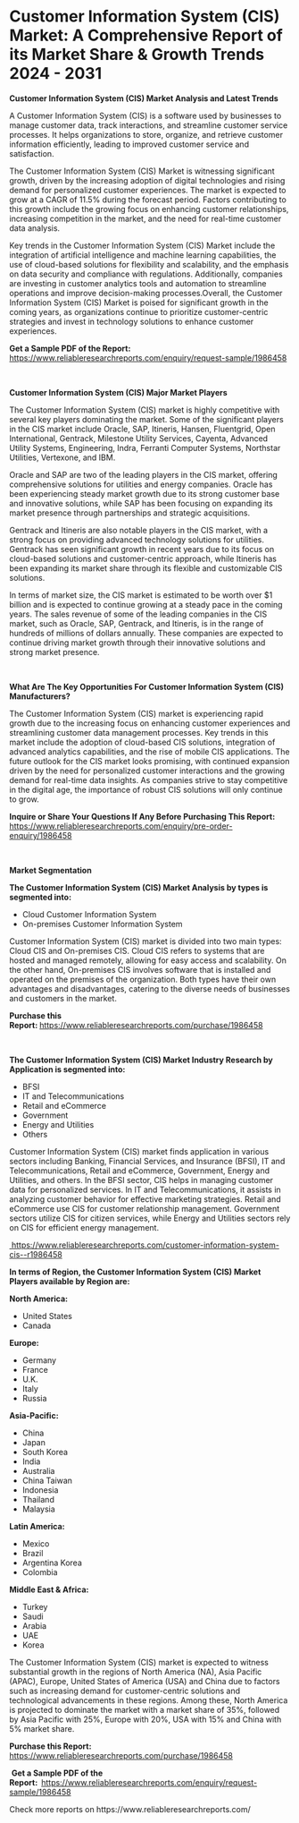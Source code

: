 <p><h1>Customer Information System (CIS) Market: A Comprehensive Report of its Market Share & Growth Trends 2024 - 2031</h1></p><p><strong>Customer Information System (CIS) Market Analysis and Latest Trends</strong></p>
<p><p>A Customer Information System (CIS) is a software used by businesses to manage customer data, track interactions, and streamline customer service processes. It helps organizations to store, organize, and retrieve customer information efficiently, leading to improved customer service and satisfaction.</p><p>The Customer Information System (CIS) Market is witnessing significant growth, driven by the increasing adoption of digital technologies and rising demand for personalized customer experiences. The market is expected to grow at a CAGR of 11.5% during the forecast period. Factors contributing to this growth include the growing focus on enhancing customer relationships, increasing competition in the market, and the need for real-time customer data analysis.</p><p>Key trends in the Customer Information System (CIS) Market include the integration of artificial intelligence and machine learning capabilities, the use of cloud-based solutions for flexibility and scalability, and the emphasis on data security and compliance with regulations. Additionally, companies are investing in customer analytics tools and automation to streamline operations and improve decision-making processes.Overall, the Customer Information System (CIS) Market is poised for significant growth in the coming years, as organizations continue to prioritize customer-centric strategies and invest in technology solutions to enhance customer experiences.</p></p>
<p><strong>Get a Sample PDF of the Report:&nbsp;</strong> <a href="https://www.reliableresearchreports.com/enquiry/request-sample/1986458">https://www.reliableresearchreports.com/enquiry/request-sample/1986458</a></p>
<p>&nbsp;</p>
<p><strong>Customer Information System (CIS) Major Market Players</strong></p>
<p><p>The Customer Information System (CIS) market is highly competitive with several key players dominating the market. Some of the significant players in the CIS market include Oracle, SAP, Itineris, Hansen, Fluentgrid, Open International, Gentrack, Milestone Utility Services, Cayenta, Advanced Utility Systems, Engineering, Indra, Ferranti Computer Systems, Northstar Utilities, Vertexone, and IBM.</p><p>Oracle and SAP are two of the leading players in the CIS market, offering comprehensive solutions for utilities and energy companies. Oracle has been experiencing steady market growth due to its strong customer base and innovative solutions, while SAP has been focusing on expanding its market presence through partnerships and strategic acquisitions.</p><p>Gentrack and Itineris are also notable players in the CIS market, with a strong focus on providing advanced technology solutions for utilities. Gentrack has seen significant growth in recent years due to its focus on cloud-based solutions and customer-centric approach, while Itineris has been expanding its market share through its flexible and customizable CIS solutions.</p><p>In terms of market size, the CIS market is estimated to be worth over $1 billion and is expected to continue growing at a steady pace in the coming years. The sales revenue of some of the leading companies in the CIS market, such as Oracle, SAP, Gentrack, and Itineris, is in the range of hundreds of millions of dollars annually. These companies are expected to continue driving market growth through their innovative solutions and strong market presence.</p></p>
<p>&nbsp;</p>
<p><strong>What Are The Key Opportunities For Customer Information System (CIS) Manufacturers?</strong></p>
<p><p>The Customer Information System (CIS) market is experiencing rapid growth due to the increasing focus on enhancing customer experiences and streamlining customer data management processes. Key trends in this market include the adoption of cloud-based CIS solutions, integration of advanced analytics capabilities, and the rise of mobile CIS applications. The future outlook for the CIS market looks promising, with continued expansion driven by the need for personalized customer interactions and the growing demand for real-time data insights. As companies strive to stay competitive in the digital age, the importance of robust CIS solutions will only continue to grow.</p></p>
<p><strong>Inquire or Share Your Questions If Any Before Purchasing This Report:</strong> <a href="https://www.reliableresearchreports.com/enquiry/pre-order-enquiry/1986458">https://www.reliableresearchreports.com/enquiry/pre-order-enquiry/1986458</a></p>
<p>&nbsp;</p>
<p><strong>Market Segmentation</strong></p>
<p><strong>The Customer Information System (CIS) Market Analysis by types is segmented into:</strong></p>
<p><ul><li>Cloud Customer Information System</li><li>On-premises Customer Information System</li></ul></p>
<p><p>Customer Information System (CIS) market is divided into two main types: Cloud CIS and On-premises CIS. Cloud CIS refers to systems that are hosted and managed remotely, allowing for easy access and scalability. On the other hand, On-premises CIS involves software that is installed and operated on the premises of the organization. Both types have their own advantages and disadvantages, catering to the diverse needs of businesses and customers in the market.</p></p>
<p><strong>Purchase this Report:&nbsp;</strong><a href="https://www.reliableresearchreports.com/purchase/1986458">https://www.reliableresearchreports.com/purchase/1986458</a></p>
<p>&nbsp;</p>
<p><strong>The Customer Information System (CIS) Market Industry Research by Application is segmented into:</strong></p>
<p><ul><li>BFSI</li><li>IT and Telecommunications</li><li>Retail and eCommerce</li><li>Government</li><li>Energy and Utilities</li><li>Others</li></ul></p>
<p><p>Customer Information System (CIS) market finds application in various sectors including Banking, Financial Services, and Insurance (BFSI), IT and Telecommunications, Retail and eCommerce, Government, Energy and Utilities, and others. In the BFSI sector, CIS helps in managing customer data for personalized services. In IT and Telecommunications, it assists in analyzing customer behavior for effective marketing strategies. Retail and eCommerce use CIS for customer relationship management. Government sectors utilize CIS for citizen services, while Energy and Utilities sectors rely on CIS for efficient energy management.</p></p>
<p><a href="https://www.reliableresearchreports.com/customer-information-system-cis--r1986458">&nbsp;https://www.reliableresearchreports.com/customer-information-system-cis--r1986458</a></p>
<p><strong>In terms of Region, the Customer Information System (CIS) Market Players available by Region are:</strong></p>
<p>
    <p> <strong> North America: </strong>
        <ul>
            <li>United States</li>
            <li>Canada</li>
        </ul>
        </p> 
    <p> <strong> Europe: </strong>
        <ul>
            <li>Germany</li>
            <li>France</li>
            <li>U.K.</li>
            <li>Italy</li>
            <li>Russia</li>
        </ul>
        </p> 
    <p> <strong> Asia-Pacific: </strong>
        <ul>
            <li>China</li>
            <li>Japan</li>
            <li>South Korea</li>
            <li>India</li>
            <li>Australia</li>
            <li>China Taiwan</li>
            <li>Indonesia</li>
            <li>Thailand</li>
            <li>Malaysia</li>
        </ul>
        </p> 
    <p> <strong> Latin America: </strong>
        <ul>
            <li>Mexico</li>
            <li>Brazil</li>
            <li>Argentina Korea</li>
            <li>Colombia</li>
        </ul>
        </p> 
    <p> <strong> Middle East & Africa: </strong>
        <ul>
            <li>Turkey</li>
            <li>Saudi</li>
            <li>Arabia</li>
            <li>UAE</li>
            <li>Korea</li>
        </ul>
    </p>
    </p>
<p><p>The Customer Information System (CIS) market is expected to witness substantial growth in the regions of North America (NA), Asia Pacific (APAC), Europe, United States of America (USA) and China due to factors such as increasing demand for customer-centric solutions and technological advancements in these regions. Among these, North America is projected to dominate the market with a market share of 35%, followed by Asia Pacific with 25%, Europe with 20%, USA with 15% and China with 5% market share.</p></p>
<p><strong>Purchase this Report: </strong><a href="https://www.reliableresearchreports.com/purchase/1986458">https://www.reliableresearchreports.com/purchase/1986458</a></p>
<p>&nbsp;<strong>Get a Sample PDF of the Report:&nbsp;&nbsp;</strong><a href="https://www.reliableresearchreports.com/enquiry/request-sample/1986458">https://www.reliableresearchreports.com/enquiry/request-sample/1986458</a></p>
<p><strong></strong></p>
<p>Check more reports on https://www.reliableresearchreports.com/</p>